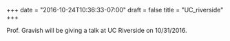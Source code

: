 +++
date = "2016-10-24T10:36:33-07:00"
draft = false
title = "UC_riverside"
+++

Prof. Gravish will be giving a talk at UC Riverside on 10/31/2016. 